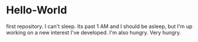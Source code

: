 # Hello-World
first repository.
I can't sleep. Its past 1 AM and I should be asleep, but I'm up working on a new interest I've developed. 
I'm also hungry. Very hungry.
